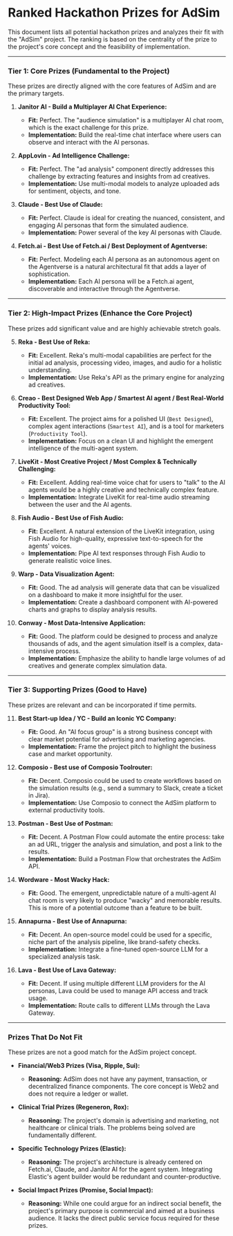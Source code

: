 # Ranked Hackathon Prizes for AdSim

This document lists all potential hackathon prizes and analyzes their fit with the "AdSim" project. The ranking is based on the centrality of the prize to the project's core concept and the feasibility of implementation.

---

### Tier 1: Core Prizes (Fundamental to the Project)

These prizes are directly aligned with the core features of AdSim and are the primary targets.

1.  **Janitor AI - Build a Multiplayer AI Chat Experience:**
    *   **Fit:** Perfect. The "audience simulation" is a multiplayer AI chat room, which is the exact challenge for this prize.
    *   **Implementation:** Build the real-time chat interface where users can observe and interact with the AI personas.

2.  **AppLovin - Ad Intelligence Challenge:**
    *   **Fit:** Perfect. The "ad analysis" component directly addresses this challenge by extracting features and insights from ad creatives.
    *   **Implementation:** Use multi-modal models to analyze uploaded ads for sentiment, objects, and tone.

3.  **Claude - Best Use of Claude:**
    *   **Fit:** Perfect. Claude is ideal for creating the nuanced, consistent, and engaging AI personas that form the simulated audience.
    *   **Implementation:** Power several of the key AI personas with Claude.

4.  **Fetch.ai - Best Use of Fetch.ai / Best Deployment of Agentverse:**
    *   **Fit:** Perfect. Modeling each AI persona as an autonomous agent on the Agentverse is a natural architectural fit that adds a layer of sophistication.
    *   **Implementation:** Each AI persona will be a Fetch.ai agent, discoverable and interactive through the Agentverse.

---

### Tier 2: High-Impact Prizes (Enhance the Core Project)

These prizes add significant value and are highly achievable stretch goals.

5.  **Reka - Best Use of Reka:**
    *   **Fit:** Excellent. Reka's multi-modal capabilities are perfect for the initial ad analysis, processing video, images, and audio for a holistic understanding.
    *   **Implementation:** Use Reka's API as the primary engine for analyzing ad creatives.

6.  **Creao - Best Designed Web App / Smartest AI agent / Best Real-World Productivity Tool:**
    *   **Fit:** Excellent. The project aims for a polished UI (`Best Designed`), complex agent interactions (`Smartest AI`), and is a tool for marketers (`Productivity Tool`).
    *   **Implementation:** Focus on a clean UI and highlight the emergent intelligence of the multi-agent system.

7.  **LiveKit - Most Creative Project / Most Complex & Technically Challenging:**
    *   **Fit:** Excellent. Adding real-time voice chat for users to "talk" to the AI agents would be a highly creative and technically complex feature.
    *   **Implementation:** Integrate LiveKit for real-time audio streaming between the user and the AI agents.

8.  **Fish Audio - Best Use of Fish Audio:**
    *   **Fit:** Excellent. A natural extension of the LiveKit integration, using Fish Audio for high-quality, expressive text-to-speech for the agents' voices.
    *   **Implementation:** Pipe AI text responses through Fish Audio to generate realistic voice lines.

9.  **Warp - Data Visualization Agent:**
    *   **Fit:** Good. The ad analysis will generate data that can be visualized on a dashboard to make it more insightful for the user.
    *   **Implementation:** Create a dashboard component with AI-powered charts and graphs to display analysis results.

10. **Conway - Most Data-Intensive Application:**
    *   **Fit:** Good. The platform could be designed to process and analyze thousands of ads, and the agent simulation itself is a complex, data-intensive process.
    *   **Implementation:** Emphasize the ability to handle large volumes of ad creatives and generate complex simulation data.

---

### Tier 3: Supporting Prizes (Good to Have)

These prizes are relevant and can be incorporated if time permits.

11. **Best Start-up Idea / YC - Build an Iconic YC Company:**
    *   **Fit:** Good. An "AI focus group" is a strong business concept with clear market potential for advertising and marketing agencies.
    *   **Implementation:** Frame the project pitch to highlight the business case and market opportunity.

12. **Composio - Best use of Composio Toolrouter:**
    *   **Fit:** Decent. Composio could be used to create workflows based on the simulation results (e.g., send a summary to Slack, create a ticket in Jira).
    *   **Implementation:** Use Composio to connect the AdSim platform to external productivity tools.

13. **Postman - Best Use of Postman:**
    *   **Fit:** Decent. A Postman Flow could automate the entire process: take an ad URL, trigger the analysis and simulation, and post a link to the results.
    *   **Implementation:** Build a Postman Flow that orchestrates the AdSim API.

14. **Wordware - Most Wacky Hack:**
    *   **Fit:** Good. The emergent, unpredictable nature of a multi-agent AI chat room is very likely to produce "wacky" and memorable results. This is more of a potential outcome than a feature to be built.

15. **Annapurna - Best Use of Annapurna:**
    *   **Fit:** Decent. An open-source model could be used for a specific, niche part of the analysis pipeline, like brand-safety checks.
    *   **Implementation:** Integrate a fine-tuned open-source LLM for a specialized analysis task.

16. **Lava - Best Use of Lava Gateway:**
    *   **Fit:** Decent. If using multiple different LLM providers for the AI personas, Lava could be used to manage API access and track usage.
    *   **Implementation:** Route calls to different LLMs through the Lava Gateway.

---

### Prizes That Do Not Fit

These prizes are not a good match for the AdSim project concept.

*   **Financial/Web3 Prizes (Visa, Ripple, Sui):**
    *   **Reasoning:** AdSim does not have any payment, transaction, or decentralized finance components. The core concept is Web2 and does not require a ledger or wallet.

*   **Clinical Trial Prizes (Regeneron, Rox):**
    *   **Reasoning:** The project's domain is advertising and marketing, not healthcare or clinical trials. The problems being solved are fundamentally different.

*   **Specific Technology Prizes (Elastic):**
    *   **Reasoning:** The project's architecture is already centered on Fetch.ai, Claude, and Janitor AI for the agent system. Integrating Elastic's agent builder would be redundant and counter-productive.

*   **Social Impact Prizes (Promise, Social Impact):**
    *   **Reasoning:** While one could argue for an indirect social benefit, the project's primary purpose is commercial and aimed at a business audience. It lacks the direct public service focus required for these prizes.